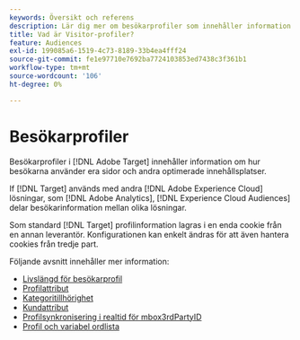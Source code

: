 ```yaml
---
keywords: Översikt och referens
description: Lär dig mer om besökarprofiler som innehåller information om hur besökarna använder era sidor och andra optimerade innehållsplatser.
title: Vad är Visitor-profiler?
feature: Audiences
exl-id: 199085a6-1519-4c73-8189-33b4ea4fff24
source-git-commit: fe1e97710e7692ba7724103853ed7438c3f361b1
workflow-type: tm+mt
source-wordcount: '106'
ht-degree: 0%

---
```


# Besökarprofiler

Besökarprofiler i [!DNL Adobe Target] innehåller information om hur besökarna använder era sidor och andra optimerade innehållsplatser.

If [!DNL Target] används med andra [!DNL Adobe Experience Cloud] lösningar, som [!DNL Adobe Analytics], [!DNL Experience Cloud Audiences] delar besökarinformation mellan olika lösningar.

Som standard [!DNL Target] profilinformation lagras i en enda cookie från en annan leverantör. Konfigurationen kan enkelt ändras för att även hantera cookies från tredje part.

Följande avsnitt innehåller mer information:

- [Livslängd för besökarprofil](visitor-profile-lifetime.md)
- [Profilattribut](profile-parameters.md)
- [Kategoritillhörighet](category-affinity.md)
- [Kundattribut](https://experienceleague.adobe.com/docs/target-dev/developer/implementation/methods/customer-attributes.html)
- [Profilsynkronisering i realtid för mbox3rdPartyID](3rd-party-id.md)
- [Profil och variabel ordlista](variables-profiles-parameters-methods.md)
